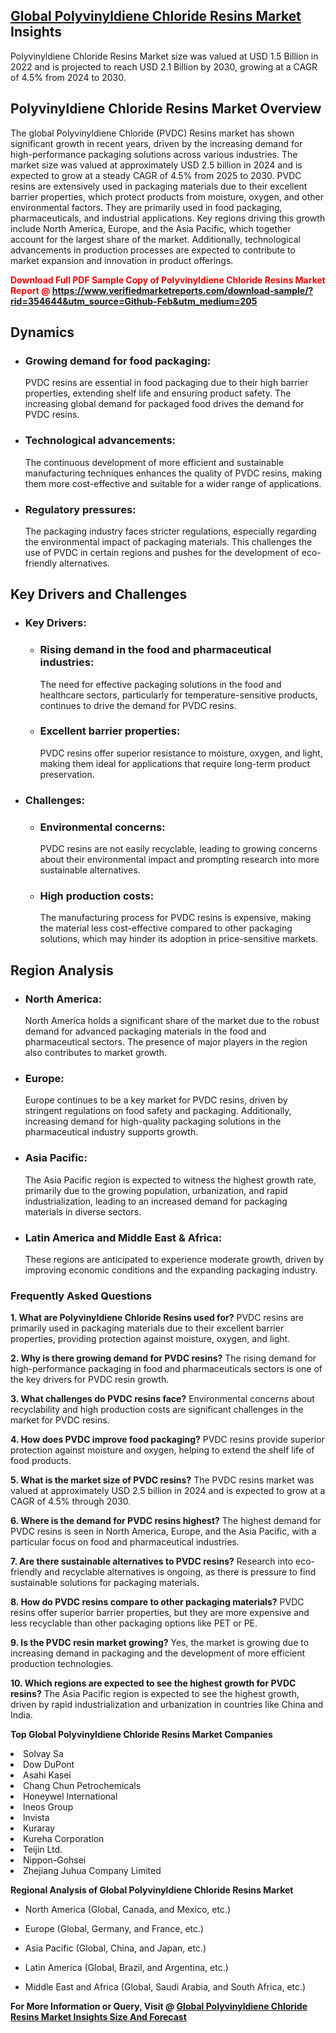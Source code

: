 <h2><a href="https://www.verifiedmarketreports.com/download-sample/?rid=354644&amp;utm_source=Github&amp;utm_medium=205" target="_blank">Global Polyvinyldiene Chloride Resins Market</a> Insights</h2><p>Polyvinyldiene Chloride Resins Market size was valued at USD 1.5 Billion in 2022 and is projected to reach USD 2.1 Billion by 2030, growing at a CAGR of 4.5% from 2024 to 2030.</p><p> <h2>Polyvinyldiene Chloride Resins Market Overview</h2> <p>The global Polyvinyldiene Chloride (PVDC) Resins market has shown significant growth in recent years, driven by the increasing demand for high-performance packaging solutions across various industries. The market size was valued at approximately USD 2.5 billion in 2024 and is expected to grow at a steady CAGR of 4.5% from 2025 to 2030. PVDC resins are extensively used in packaging materials due to their excellent barrier properties, which protect products from moisture, oxygen, and other environmental factors. They are primarily used in food packaging, pharmaceuticals, and industrial applications. Key regions driving this growth include North America, Europe, and the Asia Pacific, which together account for the largest share of the market. Additionally, technological advancements in production processes are expected to contribute to market expansion and innovation in product offerings. <p><strong><p><span class=""><span style="color: #ff0000;"><strong>Download Full PDF Sample Copy of Polyvinyldiene Chloride Resins Market Report</strong> @ </span><a href="https://www.verifiedmarketreports.com/download-sample/?rid=354644&amp;utm_source=Github-Feb&amp;utm_medium=205" target="_blank">https://www.verifiedmarketreports.com/download-sample/?rid=354644&amp;utm_source=Github-Feb&amp;utm_medium=205</a></span></p></strong></p> <h2>Dynamics</h2> <ul> <li><h3>Growing demand for food packaging:</h3> PVDC resins are essential in food packaging due to their high barrier properties, extending shelf life and ensuring product safety. The increasing global demand for packaged food drives the demand for PVDC resins.</li> <li><h3>Technological advancements:</h3> The continuous development of more efficient and sustainable manufacturing techniques enhances the quality of PVDC resins, making them more cost-effective and suitable for a wider range of applications.</li> <li><h3>Regulatory pressures:</h3> The packaging industry faces stricter regulations, especially regarding the environmental impact of packaging materials. This challenges the use of PVDC in certain regions and pushes for the development of eco-friendly alternatives.</li> </ul> <h2>Key Drivers and Challenges</h2> <ul> <li><h3>Key Drivers:</h3> <ul> <li><h3>Rising demand in the food and pharmaceutical industries:</h3> The need for effective packaging solutions in the food and healthcare sectors, particularly for temperature-sensitive products, continues to drive the demand for PVDC resins.</li> <li><h3>Excellent barrier properties:</h3> PVDC resins offer superior resistance to moisture, oxygen, and light, making them ideal for applications that require long-term product preservation.</li> </ul> </li> <li><h3>Challenges:</h3> <ul> <li><h3>Environmental concerns:</h3> PVDC resins are not easily recyclable, leading to growing concerns about their environmental impact and prompting research into more sustainable alternatives.</li> <li><h3>High production costs:</h3> The manufacturing process for PVDC resins is expensive, making the material less cost-effective compared to other packaging solutions, which may hinder its adoption in price-sensitive markets.</li> </ul> </li> </ul> <h2>Region Analysis</h2> <ul> <li><h3>North America:</h3> North America holds a significant share of the market due to the robust demand for advanced packaging materials in the food and pharmaceutical sectors. The presence of major players in the region also contributes to market growth.</li> <li><h3>Europe:</h3> Europe continues to be a key market for PVDC resins, driven by stringent regulations on food safety and packaging. Additionally, increasing demand for high-quality packaging solutions in the pharmaceutical industry supports growth.</li> <li><h3>Asia Pacific:</h3> The Asia Pacific region is expected to witness the highest growth rate, primarily due to the growing population, urbanization, and rapid industrialization, leading to an increased demand for packaging materials in diverse sectors.</li> <li><h3>Latin America and Middle East & Africa:</h3> These regions are anticipated to experience moderate growth, driven by improving economic conditions and the expanding packaging industry.</li> </ul> <h3>Frequently Asked Questions</h3> <p><strong>1. What are Polyvinyldiene Chloride Resins used for?</strong> PVDC resins are primarily used in packaging materials due to their excellent barrier properties, providing protection against moisture, oxygen, and light.</p> <p><strong>2. Why is there growing demand for PVDC resins?</strong> The rising demand for high-performance packaging in food and pharmaceuticals sectors is one of the key drivers for PVDC resin growth.</p> <p><strong>3. What challenges do PVDC resins face?</strong> Environmental concerns about recyclability and high production costs are significant challenges in the market for PVDC resins.</p> <p><strong>4. How does PVDC improve food packaging?</strong> PVDC resins provide superior protection against moisture and oxygen, helping to extend the shelf life of food products.</p> <p><strong>5. What is the market size of PVDC resins?</strong> The PVDC resins market was valued at approximately USD 2.5 billion in 2024 and is expected to grow at a CAGR of 4.5% through 2030.</p> <p><strong>6. Where is the demand for PVDC resins highest?</strong> The highest demand for PVDC resins is seen in North America, Europe, and the Asia Pacific, with a particular focus on food and pharmaceutical industries.</p> <p><strong>7. Are there sustainable alternatives to PVDC resins?</strong> Research into eco-friendly and recyclable alternatives is ongoing, as there is pressure to find sustainable solutions for packaging materials.</p> <p><strong>8. How do PVDC resins compare to other packaging materials?</strong> PVDC resins offer superior barrier properties, but they are more expensive and less recyclable than other packaging options like PET or PE.</p> <p><strong>9. Is the PVDC resin market growing?</strong> Yes, the market is growing due to increasing demand in packaging and the development of more efficient production technologies.</p> <p><strong>10. Which regions are expected to see the highest growth for PVDC resins?</strong> The Asia Pacific region is expected to see the highest growth, driven by rapid industrialization and urbanization in countries like China and India.</p> </p><p><strong>Top Global Polyvinyldiene Chloride Resins Market Companies</strong></p><div data-test-id=""><p><li>Solvay Sa</li><li> Dow DuPont</li><li> Asahi Kasei</li><li> Chang Chun Petrochemicals</li><li> Honeywel lnternational</li><li> lneos Group</li><li> lnvista</li><li> Kuraray</li><li> Kureha Corporation</li><li> Teijin Ltd.</li><li> Nippon-Gohsei</li><li> Zhejiang Juhua Company Limited</li></p><div><strong>Regional Analysis of&nbsp;Global Polyvinyldiene Chloride Resins Market</strong></div><ul><li dir="ltr"><p dir="ltr">North America&nbsp;(Global, Canada, and Mexico, etc.)</p></li><li dir="ltr"><p dir="ltr">Europe (Global, Germany, and France, etc.)</p></li><li dir="ltr"><p dir="ltr">Asia Pacific&nbsp;(Global, China, and Japan, etc.)</p></li><li dir="ltr"><p dir="ltr">Latin America&nbsp;(Global, Brazil, and Argentina, etc.)</p></li><li dir="ltr">Middle East and Africa&nbsp;(Global, Saudi Arabia, and South Africa, etc.)</li></ul><p><strong>For More Information or Query, Visit @&nbsp;</strong><strong><a href="https://www.verifiedmarketreports.com/product/polyvinyldiene-chloride-resins-market/?utm_source=Github&amp;utm_medium=205" target="_blank">Global Polyvinyldiene Chloride Resins Market Insights Size And Forecast</a></strong></p></div>
